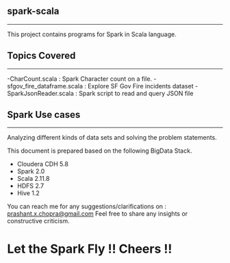## spark-scala
--------------
This project contains programs for Spark in Scala language.

## Topics Covered
-----------------

-CharCount.scala : Spark Character count on a file.
-sfgov_fire_dataframe.scala : Explore SF Gov Fire incidents dataset
-SparkJsonReader.scala : Spark script to read and query JSON file

## Spark Use cases
------------------

Analyzing different kinds of data sets and solving the problem statements.

This document is prepared based on the following BigData Stack.

- Cloudera CDH 5.8
- Spark 2.0
- Scala 2.11.8
- HDFS 2.7
- Hive 1.2

You can reach me for any suggestions/clarifications on : prashant.x.chopra@gmail.com
Feel free to share any insights or constructive criticism.

# Let the Spark Fly !! Cheers !!
